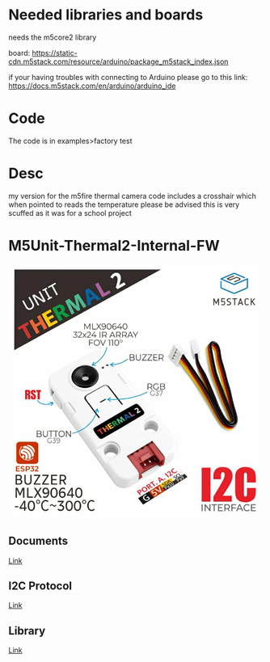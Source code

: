 # Needed libraries and boards
needs the m5core2 library

board:
https://static-cdn.m5stack.com/resource/arduino/package_m5stack_index.json


if your having troubles with connecting to Arduino please go to this link:
https://docs.m5stack.com/en/arduino/arduino_ide
# Code
The code is in examples>factory test


# Desc
my version for the m5fire thermal camera code includes a crosshair which when pointed to reads the temperature
please be advised this is very scuffed as it was for a school project


# M5Unit-Thermal2-Internal-FW

![Unit Thermal 2](./docs/unit-thermal2.webp)

## Documents

[Link](https://docs.m5stack.com/en/unit/UNIT%20Thermal2)

## I2C Protocol

[Link](./docs/M5UnitThermal2-I2C-Protocol.pdf)

## Library

[Link](https://github.com/m5stack/M5Unit-Thermal2)
